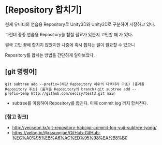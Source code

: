 # [Repository 합치기]

현재 유니티의 연습용 Repository로 Unity3D와 Unity2D로 구분하여 저장하고 있다.

그런데 종종 연습용 Repository를 합칠 필요가 있는지 고민할 때 가 있다.

결국 고민 끝에 합치지 않았지만 나중에 혹시 합치는 일이 필요할 수 있으니

Repository를 합치는 방법을 간단하게 알아보았다.

## [git 명령어]

`git subtree add --prefix=(해당 Repository 하위의 디렉터리 구조) (옮겨올 Repository 주소) (옮겨올 Repository의 branch)`
`git subtree add --prefix=temp http://github.com/oeccsy/test3.git main`
* subtree를 이용하여 Repository를 합친다. 이때 commit log 까지 합쳐진다.

### [참고 링크]
* http://yeoseon.kr/git-repository-habcigi-commit-log-yuji-subtree-iyong/ 
* https://velog.io/@rssungjae/GitHub-GitHub-%EC%A0%95%EB%A6%AC%ED%95%98%EA%B8%B0
